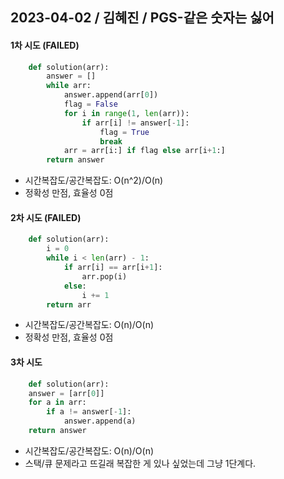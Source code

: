 ## 2023-04-02 / 김혜진 / PGS-같은 숫자는 싫어

#### 1차 시도 (FAILED)

```python
    def solution(arr):
        answer = []
        while arr:
            answer.append(arr[0])
            flag = False
            for i in range(1, len(arr)):
                if arr[i] != answer[-1]:
                    flag = True
                    break
            arr = arr[i:] if flag else arr[i+1:]
        return answer
```

- 시간복잡도/공간복잡도: O(n^2)/O(n)
- 정확성 만점, 효율성 0점

#### 2차 시도 (FAILED)

```python
    def solution(arr):
        i = 0
        while i < len(arr) - 1:
            if arr[i] == arr[i+1]:
                arr.pop(i)
            else:
                i += 1
        return arr
```

- 시간복잡도/공간복잡도: O(n)/O(n)
- 정확성 만점, 효율성 0점

#### 3차 시도

```python
    def solution(arr):
    answer = [arr[0]]
    for a in arr:
        if a != answer[-1]:
            answer.append(a)
    return answer
```

- 시간복잡도/공간복잡도: O(n)/O(n)
- 스택/큐 문제라고 뜨길래 복잡한 게 있나 싶었는데 그냥 1단계다.
